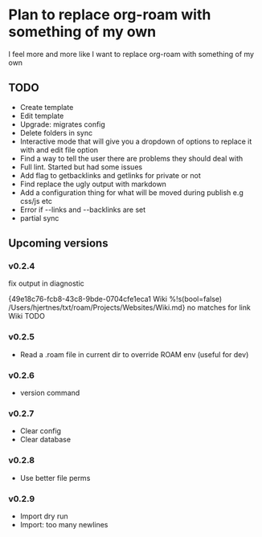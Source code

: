 # Plan to replace org-roam with something of my own
I feel more and more like I want to replace org-roam with something of my own

## TODO
- Create template
- Edit template
- Upgrade: migrates config
- Delete folders in sync
- Interactive mode that will give you a dropdown of options to replace it with and edit file option
- Find a way to tell the user there are problems they should deal with
- Full lint. Started but had some issues
- Add flag to getbacklinks and getlinks for private or not
- Find replace the ugly output with markdown
- Add a configuration thing for what will be moved during publish e.g css/js etc
- Error if --links and --backlinks are set
- partial sync

## Upcoming versions
### v0.2.4
fix output in diagnostic

{49e18c76-fcb8-43c8-9bde-0704cfe1eca1 Wiki %!s(bool=false) /Users/hjertnes/txt/roam/Projects/Websites/Wiki.md} no matches for link Wiki TODO

### v0.2.5
- Read a .roam file in current dir to override ROAM env (useful for dev)

### v0.2.6
- version command

### v0.2.7
- Clear config
- Clear database

### v0.2.8
- Use better file perms

### v0.2.9
- Import dry run
- Import: too many newlines